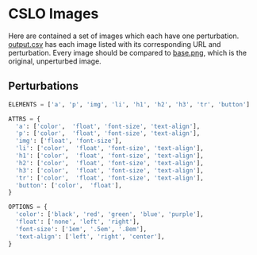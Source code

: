 # CSLO Images

Here are contained a set of images which each have one perturbation. [output.csv](output.csv) has each image listed with its corresponding URL and perturbation. Every image should be compared to [base.png](base.png), which is the original, unperturbed image.

## Perturbations

```python
ELEMENTS = ['a', 'p', 'img', 'li', 'h1', 'h2', 'h3', 'tr', 'button']

ATTRS = {
  'a': ['color',  'float', 'font-size', 'text-align'],
  'p': ['color',  'float', 'font-size', 'text-align'],
  'img': ['float', 'font-size'],
  'li': ['color',  'float', 'font-size', 'text-align'],
  'h1': ['color',  'float', 'font-size', 'text-align'],
  'h2': ['color',  'float', 'font-size', 'text-align'],
  'h3': ['color',  'float', 'font-size', 'text-align'],
  'tr': ['color',  'float', 'font-size', 'text-align'],
  'button': ['color',  'float'],
}

OPTIONS = {
  'color': ['black', 'red', 'green', 'blue', 'purple'],
  'float': ['none', 'left', 'right'],
  'font-size': ['1em', '.5em', '.8em'],
  'text-align': ['left', 'right', 'center'],
}
```
